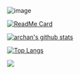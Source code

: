 ![image](https://github.com/saadeghi/saadeghi/blob/master/dino.gif)

[![ReadMe Card](https://github-readme-stats.vercel.app/api/pin/?username=archan0621&repo=workboard-php)](https://github.com/anuraghazra/github-readme-stats)

[![archan's github stats](https://github-readme-stats.vercel.app/api?username=archan0621)](https://github.com/anuraghazra/github-readme-stats)

[![Top Langs](https://github-readme-stats.vercel.app/api/top-langs/?username=archan0621)](https://github.com/anuraghazra/github-readme-stats)

<a href="https://opgc.me/#/users/archan0621" target="_blank"><img src="https://api.opgc.me/githubs/users/archan0621/tag/?theme=basic" /></a>

